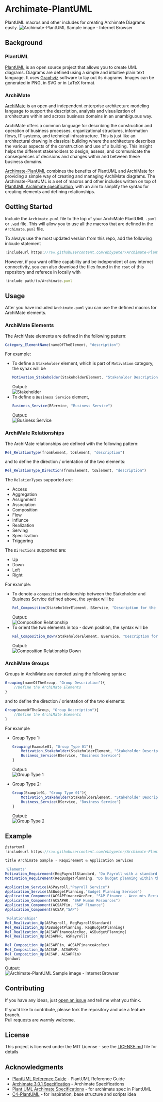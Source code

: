 # Archimate-PlantUML
PlantUML macros and other includes for creating Archimate Diagrams easily.
![Archimate-PlantUML Sample image - Internet Browser](https://raw.githubusercontent.com/ebbypeter/Archimate-PlantUML/master/images/Archimate%20Sample%20-%20Internet%20Browser.png) 

## Background
### PlantUML
[PlantUML](http://en.plantuml.com/) is an open source project that allows you to create UML diagrams.
Diagrams are defined using a simple and intuitive plain text language. It uses [Graphviz](https://en.wikipedia.org/wiki/Graphviz) software to lay out its diagrams. Images can be generated in PNG, in SVG or in LaTeX format.

### ArchiMate
[ArchiMate](http://pubs.opengroup.org/architecture/archimate3-doc/) is an open and independent enterprise architecture modeling language to support the description, analysis and visualization of architecture within and across business domains in an unambiguous way. 

ArchiMate offers a common language for describing the construction and operation of business processes, organizational structures, information flows, IT systems, and technical infrastructure. This is just like an architectural drawing in classical building where the architecture describes the various aspects of the construction and use of a building. This insight helps the different stakeholders to design, assess, and communicate the consequences of decisions and changes within and between these business domains. 

[Archimate-PlanUML](https://github.com/ebbypeter/Archimate-PlantUML) combines the benefits of PlantUML and ArchiMate for providing a simple way of creating and managing ArchiMate diagrams. The Archimate-PlantUML is a set of macros and other includes written on top of [PlantUML Archimate specification](http://plantuml.com/archimate-diagram), with an aim to simplify the syntax for creating elements and defining relationships.

## Getting Started
Include the `Archimate.puml` file to the top of your ArchiMate PlantUML `.puml` or `.wsd` file. This will allow you to use all the macros that are defined in the `Archimate.puml` file.

To always use the most updated version from this repo, add the following inlcude statement
```javascript
!includeurl https://raw.githubusercontent.com/ebbypeter/Archimate-PlantUML/master/Archimate.puml
```
However, if you want offline capability and be independent of any internet connectivity, you can also download the files found in the `root` of this repository and referece in locally with 
```javascript
!include path/to/Archimate.puml
```

## Usage
After you have included `Archimate.puml` you can use the defined macros for ArchiMate elements. 

### ArchiMate Elements
The ArchiMate elements are defined in the following pattern:
```javascript
Category_ElementName(nameOfTheElement, "description")
```
For example:  
* To define a `Stakeholder` element, which is part of `Motivation` category, the synax will be
    ```javascript
    Motivation_Stakeholder(StakeholderElement, "Stakeholder Description")
    ```
    Output:  
    ![Stakeholder](https://www.plantuml.com/plantuml/png/LOtB2i8m44NtXVv3x4f16zswgc1t5WHnBTDqCA5vCPdu-7lRNTrTxkMUqoG6ukoiQ3_WeiNzeInMnYkR1ynaXMQEwIWbmRj-6jQvpmb91S_ekLR1IUpxRqH6aYTIsZXWt5qjUBvt5-aW_Irrd5nbKHPTOFC2Di4_RWmZwc07fFKYjnRTvDYAQb6ACoP59ix7QZE36lJ3nFm1 "Stakeholder")
* To define a `Business Service` element,
    ```javascript
    Business_Service(BService, "Business Service")
    ```
    Output:  
    ![Business Service](https://www.plantuml.com/plantuml/png/LOsz2i8m54RtGjuXTbBGH1oTseARWY3EagGN6qZISE-DFszlXJguVPp3uMk83NA9GHvU9kO0svse5ZwvK7ee6EJ0d6clDPgdkdiUYYq4wCR4a5YvCMgmzfs10NMBRl3HC6pEmII-deuw6lepAazVeX9LLyWd8BfT01_UmRARnrhMFoTdLA--HGEfd-8F "Business Service") 

### ArchiMate Relationships
The ArchiMate relationships are defined with the following pattern:
```javascript
Rel_RelationType(fromElement, toElement, "description")
```
and to define the direction / orientation of the two elements:
```javascript
Rel_RelationType_Direction(fromElement, toElement, "description")
```
The `RelationTypes` supported are:
 - Access
 - Aggregation
 - Assignment
 - Association
 - Composition
 - Flow
 - Influnce
 - Realization
 - Serving
 - Specilization
 - Triggering

The `Directions` supported are:
 - Up
 - Down
 - Left
 - Right

For example:
* To denote a `composition` relationship between the Stakeholder and Business Service defined above, the syntax will be
    ```javascript
    Rel_Composition(StakeholderElement, BService, "Description for the relationship")
    ```
    Output:  
    ![Composition Relationship](https://www.plantuml.com/plantuml/png/ROzFImD13CNl2_iTnfugw8xWpLEjzcP1B9wNsTdK2MR-a6IgVdjtfS8Ati9xUU-NR4GTQuraTfyk5eARsxQvmEIfZb2PJ50jScSjku_k3JNKeGgmpqaXQUTpj30CNmKKsDwp3nYTmlKpkQIl-oSRdVnnkZAnscQV5KzECQV-eEuTGgOHUBsOTmHn8boPrK8qZo2UiSp1rMNRRAjW0f7-07n23-ljUPXYlvuvI_D-sxm0zGyvbYmub_nBN9GiUEQOsMW0mq0_bql0CfTk88tJKzy0 "Composition Relationship")
* To orient the two elements in top - down position, the syntax will be
    ```javascript
    Rel_Composition_Down(StakeholderElement, BService, "Description for the relationship")
    ```
    Output:  
    ![Composition Relationship Down](https://www.plantuml.com/plantuml/png/ROzBQyD038Jl1l-7RKuffDuUUkefpUFMG4desQpNQbPaNqZQ9FttjKCABlGcPZJpIKiMGrA2Lzkh2Td3yqjTFM2qllHGo2idalbLQpANveZYIbSOoAOe4AMnAMZekkyC0gJVo3eCHk3fmviedxjt7Gp_SPeyiEfgbmJFHZ35zY3c12xv7cW-cRSUma1OgDb4L1jWIvZ7uEonhbQ5CG9pUm0weuNvwZuCiLzFtQLnlwxsuDjr2ZantkYRT8d_OYTD4wZwIgJ4WIBmj_FPOHwRbn3xuRCV "Composition Relationship Down")

### ArchiMate Groups
Groups in ArchiMate are denoted using the following syntax:
```javascript
Grouping(nameOfTheGroup, "Group Description"){
    //Define the ArchiMate Elements
}
```
and to define the direction / orientation of the two elements:
```javascript
Group(nameOfTheGroup, "Group Description"){
    //Define the ArchiMate Elements
}
```
For example
* Group Type 1:
    ```javascript
    Grouping(Example01, "Group Type 01"){
        Motivation_Stakeholder(StakeholderElement, "Stakeholder Description")
        Business_Service(BService, "Business Service")
    }
    ```
    Output:  
    ![Group Type 1](https://www.plantuml.com/plantuml/png/LKvDQm8n5Bm7yX_IFQtGRlJGYoShbLug56pFaiq-t4VpnSkBRH7_UsEhe7CQPfYFHMP3NBnJgs_ZauFfenHt6Amh0nHoQcHEUQurcQzkXpoMlcGW6mD3uCv6hw7lVn8ma7uYEw8t30zlpWJ-MBzgR_ADqwMw9SKBnP8mxDhBwknUDN-YUgzbQZfh9WSfLCKwCkuDOmpR3PjF6ACRWDehldBWwvdQS2MgPyYMC9s2pUI_Qbao1iXvkm7QeuLsUIOrUl7KMJfbZb98iO0mrC-_ "Group Type 1")

* Group Type 2:
    ```javascript
    Group(Example01, "Group Type 01"){
        Motivation_Stakeholder(StakeholderElement, "Stakeholder Description")
        Business_Service(BService, "Business Service")
    }
    ```
    Output:  
    ![Group Type 2](https://www.plantuml.com/plantuml/png/LKxBQW8n5Dq7yW_fh4Qm4t7HHLUZLBgf8AXhoMGkJcXUtDpueFJVZLR1djNX7CwZJQIGihDYSL8kMfYySVPYlBQvXunM34GnlKk9wjZi3GsvombG1q_WgT71IUYwSmG2b3FKWt6Au7LbbQVjyaiwbVuvJInRd77sYI77-Z4w7OlgfeXDwHAJQJNwuKmKB0EPWo8J_6vDwXk6O7l0-ealBBZofJGyYU83aaOJhy5gz5SrpybuI6ct1ZmO3VNyJahquOcxTCtySjQ2xylX2m00 "Group Type 2")

## Example
```javascript
@startuml
!includeurl https://raw.githubusercontent.com/ebbypeter/Archimate-PlantUML/master/Archimate.puml

title Archimate Sample - Requirement & Application Services

'Elements'
Motivation_Requirement(ReqPayrollStandard, "Do Payroll with a standard system")
Motivation_Requirement(ReqBudgetPlanning, "Do budget planning within the ERP system")

Application_Service(ASPayroll,"Payroll Service")
Application_Service(ASBudgetPlanning,"Budget Planning Service")
Application_Component(ACSAPFinanceAccRec, "SAP Finance - Accounts Recievables")
Application_Component(ACSAPHR, "SAP Human Resources")
Application_Component(ACSAPFin, "SAP Finance")
Application_Component(ACSAP,"SAP") 

'Relationships'
Rel_Realization_Up(ASPayroll, ReqPayrollStandard)
Rel_Realization_Up(ASBudgetPlanning, ReqBudgetPlanning)
Rel_Realization_Up(ACSAPFinanceAccRec, ASBudgetPlanning)
Rel_Realization_Up(ACSAPHR, ASPayroll)

Rel_Composition_Up(ACSAPFin, ACSAPFinanceAccRec)
Rel_Composition_Up(ACSAP, ACSAPHR)
Rel_Composition_Up(ACSAP, ACSAPFin)
@enduml
```

Output:  
![Archimate-PlantUML Sample image - Internet Browser](https://raw.githubusercontent.com/ebbypeter/Archimate-PlantUML/master/images/Archimate%20Sample%20-%20Requirement%20%26%20Application%20Services.png) 

## Contributing
If you have any ideas, just [open an issue](https://github.com/ebbypeter/Archimate-PlantUML/issues/new) and tell me what you think.

If you'd like to contribute, please fork the repository and use a feature branch.  
Pull requests are warmly welcome.

## License
This project is licensed under the MIT License - see the [LICENSE.md](LICENSE.md) file for details

## Acknowledgments
* [PlantUML Reference Guide](http://plantuml.com/PlantUML_Language_Reference_Guide.pdf) - PlantUML Reference Guide
* [Archimate 3.0.1 Specification](http://pubs.opengroup.org/architecture/archimate3-doc/) - Archimate Specifications
* [Plant UML Archimate Specifications](http://plantuml.com/archimate-diagram) - for archimate spec in PlantUML
* [C4-PlantUML](https://github.com/RicardoNiepel/C4-PlantUML) - for inspiration, base structure and scripts idea
